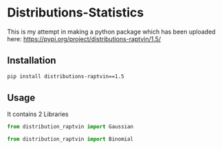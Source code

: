 # Distributions-Statistics

This is my attempt in making a python package which has been uploaded here: https://pypi.org/project/distributions-raptvin/1.5/

## Installation

```bash
pip install distributions-raptvin==1.5
```

## Usage

It contains 2 Libraries

```python
from distribution_raptvin import Gaussian
```

```python
from distribution_raptvin import Binomial
```
